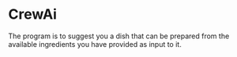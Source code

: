 # CrewAi

The program is to suggest you a dish that can be prepared from the available ingredients you have provided as input to it.
